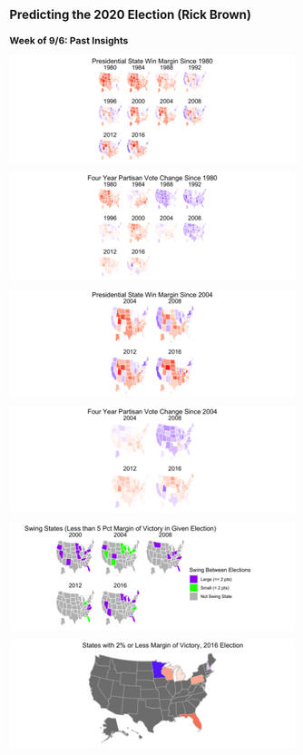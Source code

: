 ## Predicting the 2020 Election (Rick Brown)


### Week of 9/6: Past Insights

![](./Images/PV_margin_grid_1980.png)

![](./Images/PV_partisan_1980.png)

![](./Images/PV_margin_2004.png)

![](./Images/PV_partisan_2004.png)

![](./Images/large_swing.png)

![](./Images/2016_close.png)
